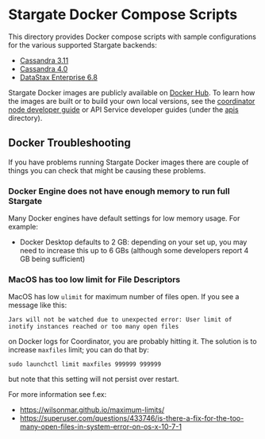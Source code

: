# Stargate Docker Compose Scripts
This directory provides Docker compose scripts with sample configurations for the various supported Stargate backends:

- [Cassandra 3.11](cassandra-3.11)
- [Cassandra 4.0](cassandra-4.0)
- [DataStax Enterprise 6.8](dse-6.8)

Stargate Docker images are publicly available on [Docker Hub](https://hub.docker.com/r/stargateio/). To learn how the images are built or to build your own local versions, see the [coordinator node developer guide](../DEV_GUIDE.md) or API Service developer guides (under the [apis](apis) directory).

## Docker Troubleshooting

If you have problems running Stargate Docker images there are couple of things you can check that might be causing these problems.

### Docker Engine does not have enough memory to run full Stargate

Many Docker engines have default settings for low memory usage. For example:

* Docker Desktop defaults to 2 GB: depending on your set up, you may need to increase this up to 6 GBs (although some developers report 4 GB being sufficient)

### MacOS has too low limit for File Descriptors

MacOS has low `ulimit` for maximum number of files open. If you see a message like this:

```
Jars will not be watched due to unexpected error: User limit of inotify instances reached or too many open files
```

on Docker logs for Coordinator, you are probably hitting it.
The solution is to increase `maxfiles` limit; you can do that by:

```
sudo launchctl limit maxfiles 999999 999999
```

but note that this setting will not persist over restart.

For more information see f.ex:

* https://wilsonmar.github.io/maximum-limits/
* https://superuser.com/questions/433746/is-there-a-fix-for-the-too-many-open-files-in-system-error-on-os-x-10-7-1
